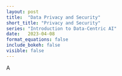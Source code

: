 ```yaml
---
layout: post
title:  "Data Privacy and Security"
short_title: "Privacy and Security"
series: "Introduction to Data-Centric AI"
date:   2023-04-08
format_equations: false
include_bokeh: false
visible: false
---
```


A
